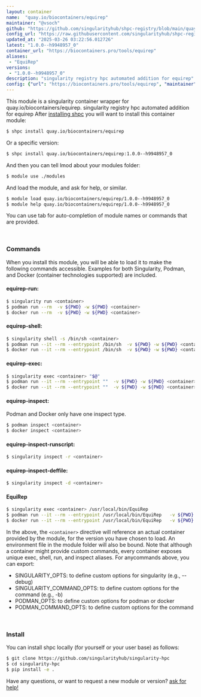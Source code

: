 ```yaml
---
layout: container
name:  "quay.io/biocontainers/equirep"
maintainer: "@vsoch"
github: "https://github.com/singularityhub/shpc-registry/blob/main/quay.io/biocontainers/equirep/container.yaml"
config_url: "https://raw.githubusercontent.com/singularityhub/shpc-registry/main/quay.io/biocontainers/equirep/container.yaml"
updated_at: "2025-03-26 03:22:56.012726"
latest: "1.0.0--h9948957_0"
container_url: "https://biocontainers.pro/tools/equirep"
aliases:
 - "EquiRep"
versions:
 - "1.0.0--h9948957_0"
description: "singularity registry hpc automated addition for equirep"
config: {"url": "https://biocontainers.pro/tools/equirep", "maintainer": "@vsoch", "description": "singularity registry hpc automated addition for equirep", "latest": {"1.0.0--h9948957_0": "sha256:71e502ce177ac87f48609bfdec23bc0ee0284609b1f316e01f311a16225e4e3f"}, "tags": {"1.0.0--h9948957_0": "sha256:71e502ce177ac87f48609bfdec23bc0ee0284609b1f316e01f311a16225e4e3f"}, "docker": "quay.io/biocontainers/equirep", "aliases": {"EquiRep": "/usr/local/bin/EquiRep"}}
---
```


This module is a singularity container wrapper for quay.io/biocontainers/equirep.
singularity registry hpc automated addition for equirep
After [installing shpc](#install) you will want to install this container module:


```bash
$ shpc install quay.io/biocontainers/equirep
```

Or a specific version:

```bash
$ shpc install quay.io/biocontainers/equirep:1.0.0--h9948957_0
```

And then you can tell lmod about your modules folder:

```bash
$ module use ./modules
```

And load the module, and ask for help, or similar.

```bash
$ module load quay.io/biocontainers/equirep/1.0.0--h9948957_0
$ module help quay.io/biocontainers/equirep/1.0.0--h9948957_0
```

You can use tab for auto-completion of module names or commands that are provided.

<br>

### Commands

When you install this module, you will be able to load it to make the following commands accessible.
Examples for both Singularity, Podman, and Docker (container technologies supported) are included.

#### equirep-run:

```bash
$ singularity run <container>
$ podman run --rm  -v ${PWD} -w ${PWD} <container>
$ docker run --rm  -v ${PWD} -w ${PWD} <container>
```

#### equirep-shell:

```bash
$ singularity shell -s /bin/sh <container>
$ podman run --it --rm --entrypoint /bin/sh  -v ${PWD} -w ${PWD} <container>
$ docker run --it --rm --entrypoint /bin/sh  -v ${PWD} -w ${PWD} <container>
```

#### equirep-exec:

```bash
$ singularity exec <container> "$@"
$ podman run --it --rm --entrypoint ""  -v ${PWD} -w ${PWD} <container> "$@"
$ docker run --it --rm --entrypoint ""  -v ${PWD} -w ${PWD} <container> "$@"
```

#### equirep-inspect:

Podman and Docker only have one inspect type.

```bash
$ podman inspect <container>
$ docker inspect <container>
```

#### equirep-inspect-runscript:

```bash
$ singularity inspect -r <container>
```

#### equirep-inspect-deffile:

```bash
$ singularity inspect -d <container>
```


#### EquiRep

```bash
$ singularity exec <container> /usr/local/bin/EquiRep
$ podman run --it --rm --entrypoint /usr/local/bin/EquiRep   -v ${PWD} -w ${PWD} <container> -c " $@"
$ docker run --it --rm --entrypoint /usr/local/bin/EquiRep   -v ${PWD} -w ${PWD} <container> -c " $@"
```



In the above, the `<container>` directive will reference an actual container provided
by the module, for the version you have chosen to load. An environment file in the
module folder will also be bound. Note that although a container
might provide custom commands, every container exposes unique exec, shell, run, and
inspect aliases. For anycommands above, you can export:

 - SINGULARITY_OPTS: to define custom options for singularity (e.g., --debug)
 - SINGULARITY_COMMAND_OPTS: to define custom options for the command (e.g., -b)
 - PODMAN_OPTS: to define custom options for podman or docker
 - PODMAN_COMMAND_OPTS: to define custom options for the command

<br>

### Install

You can install shpc locally (for yourself or your user base) as follows:

```bash
$ git clone https://github.com/singularityhub/singularity-hpc
$ cd singularity-hpc
$ pip install -e .
```

Have any questions, or want to request a new module or version? [ask for help!](https://github.com/singularityhub/singularity-hpc/issues)